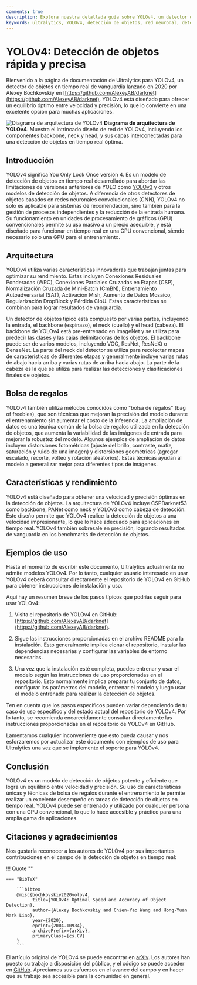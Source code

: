 ```yaml
---
comments: true
description: Explora nuestra detallada guía sobre YOLOv4, un detector de objetos en tiempo real de vanguardia. Comprende sus aspectos arquitectónicos destacados, características innovadoras y ejemplos de aplicación.
keywords: ultralytics, YOLOv4, detección de objetos, red neuronal, detección en tiempo real, detector de objetos, aprendizaje automático
---
```


# YOLOv4: Detección de objetos rápida y precisa

Bienvenido a la página de documentación de Ultralytics para YOLOv4, un detector de objetos en tiempo real de vanguardia lanzado en 2020 por Alexey Bochkovskiy en [https://github.com/AlexeyAB/darknet](https://github.com/AlexeyAB/darknet). YOLOv4 está diseñado para ofrecer un equilibrio óptimo entre velocidad y precisión, lo que lo convierte en una excelente opción para muchas aplicaciones.

![Diagrama de arquitectura de YOLOv4](https://user-images.githubusercontent.com/26833433/246185689-530b7fe8-737b-4bb0-b5dd-de10ef5aface.png)
**Diagrama de arquitectura de YOLOv4**. Muestra el intrincado diseño de red de YOLOv4, incluyendo los componentes backbone, neck y head, y sus capas interconectadas para una detección de objetos en tiempo real óptima.

## Introducción

YOLOv4 significa You Only Look Once versión 4. Es un modelo de detección de objetos en tiempo real desarrollado para abordar las limitaciones de versiones anteriores de YOLO como [YOLOv3](yolov3.md) y otros modelos de detección de objetos. A diferencia de otros detectores de objetos basados en redes neuronales convolucionales (CNN), YOLOv4 no solo es aplicable para sistemas de recomendación, sino también para la gestión de procesos independientes y la reducción de la entrada humana. Su funcionamiento en unidades de procesamiento de gráficos (GPU) convencionales permite su uso masivo a un precio asequible, y está diseñado para funcionar en tiempo real en una GPU convencional, siendo necesario solo una GPU para el entrenamiento.

## Arquitectura

YOLOv4 utiliza varias características innovadoras que trabajan juntas para optimizar su rendimiento. Estas incluyen Conexiones Residuales Ponderadas (WRC), Conexiones Parciales Cruzadas en Etapas (CSP), Normalización Cruzada de Mini-Batch (CmBN), Entrenamiento Autoadversarial (SAT), Activación Mish, Aumento de Datos Mosaico, Regularización DropBlock y Pérdida CIoU. Estas características se combinan para lograr resultados de vanguardia.

Un detector de objetos típico está compuesto por varias partes, incluyendo la entrada, el backbone (espinazo), el neck (cuello) y el head (cabeza). El backbone de YOLOv4 está pre-entrenado en ImageNet y se utiliza para predecir las clases y las cajas delimitadoras de los objetos. El backbone puede ser de varios modelos, incluyendo VGG, ResNet, ResNeXt o DenseNet. La parte del neck del detector se utiliza para recolectar mapas de características de diferentes etapas y generalmente incluye varias rutas de abajo hacia arriba y varias rutas de arriba hacia abajo. La parte de la cabeza es la que se utiliza para realizar las detecciones y clasificaciones finales de objetos.

## Bolsa de regalos

YOLOv4 también utiliza métodos conocidos como "bolsa de regalos" (bag of freebies), que son técnicas que mejoran la precisión del modelo durante el entrenamiento sin aumentar el costo de la inferencia. La ampliación de datos es una técnica común de la bolsa de regalos utilizada en la detección de objetos, que aumenta la variabilidad de las imágenes de entrada para mejorar la robustez del modelo. Algunos ejemplos de ampliación de datos incluyen distorsiones fotométricas (ajuste del brillo, contraste, matiz, saturación y ruido de una imagen) y distorsiones geométricas (agregar escalado, recorte, volteo y rotación aleatorios). Estas técnicas ayudan al modelo a generalizar mejor para diferentes tipos de imágenes.

## Características y rendimiento

YOLOv4 está diseñado para obtener una velocidad y precisión óptimas en la detección de objetos. La arquitectura de YOLOv4 incluye CSPDarknet53 como backbone, PANet como neck y YOLOv3 como cabeza de detección. Este diseño permite que YOLOv4 realice la detección de objetos a una velocidad impresionante, lo que lo hace adecuado para aplicaciones en tiempo real. YOLOv4 también sobresale en precisión, logrando resultados de vanguardia en los benchmarks de detección de objetos.

## Ejemplos de uso

Hasta el momento de escribir este documento, Ultralytics actualmente no admite modelos YOLOv4. Por lo tanto, cualquier usuario interesado en usar YOLOv4 deberá consultar directamente el repositorio de YOLOv4 en GitHub para obtener instrucciones de instalación y uso.

Aquí hay un resumen breve de los pasos típicos que podrías seguir para usar YOLOv4:

1. Visita el repositorio de YOLOv4 en GitHub: [https://github.com/AlexeyAB/darknet](https://github.com/AlexeyAB/darknet).

2. Sigue las instrucciones proporcionadas en el archivo README para la instalación. Esto generalmente implica clonar el repositorio, instalar las dependencias necesarias y configurar las variables de entorno necesarias.

3. Una vez que la instalación esté completa, puedes entrenar y usar el modelo según las instrucciones de uso proporcionadas en el repositorio. Esto normalmente implica preparar tu conjunto de datos, configurar los parámetros del modelo, entrenar el modelo y luego usar el modelo entrenado para realizar la detección de objetos.

Ten en cuenta que los pasos específicos pueden variar dependiendo de tu caso de uso específico y del estado actual del repositorio de YOLOv4. Por lo tanto, se recomienda encarecidamente consultar directamente las instrucciones proporcionadas en el repositorio de YOLOv4 en GitHub.

Lamentamos cualquier inconveniente que esto pueda causar y nos esforzaremos por actualizar este documento con ejemplos de uso para Ultralytics una vez que se implemente el soporte para YOLOv4.

## Conclusión

YOLOv4 es un modelo de detección de objetos potente y eficiente que logra un equilibrio entre velocidad y precisión. Su uso de características únicas y técnicas de bolsa de regalos durante el entrenamiento le permite realizar un excelente desempeño en tareas de detección de objetos en tiempo real. YOLOv4 puede ser entrenado y utilizado por cualquier persona con una GPU convencional, lo que lo hace accesible y práctico para una amplia gama de aplicaciones.

## Citaciones y agradecimientos

Nos gustaría reconocer a los autores de YOLOv4 por sus importantes contribuciones en el campo de la detección de objetos en tiempo real:

!!! Quote ""

    === "BibTeX"

        ```bibtex
        @misc{bochkovskiy2020yolov4,
              title={YOLOv4: Optimal Speed and Accuracy of Object Detection},
              author={Alexey Bochkovskiy and Chien-Yao Wang and Hong-Yuan Mark Liao},
              year={2020},
              eprint={2004.10934},
              archivePrefix={arXiv},
              primaryClass={cs.CV}
        }
        ```

El artículo original de YOLOv4 se puede encontrar en [arXiv](https://arxiv.org/abs/2004.10934). Los autores han puesto su trabajo a disposición del público, y el código se puede acceder en [GitHub](https://github.com/AlexeyAB/darknet). Apreciamos sus esfuerzos en el avance del campo y en hacer que su trabajo sea accesible para la comunidad en general.

